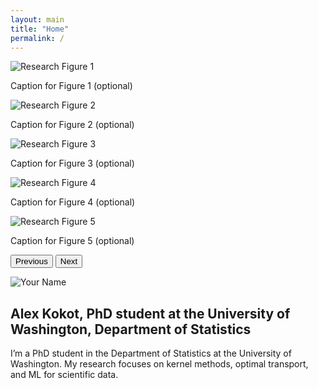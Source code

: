 ```yaml
---
layout: main
title: "Home"
permalink: /
---
```



<!-- Carousel component (Bootstrap) -->
<div id="researchCarousel" class="carousel slide mb-4" data-bs-ride="carousel">
  <!-- Indicators (dots) -->
  <!--
  <div class="carousel-indicators">
    <button type="button" data-bs-target="#researchCarousel" data-bs-slide-to="0" class="active"></button>
    <button type="button" data-bs-target="#researchCarousel" data-bs-slide-to="1"></button>
    <button type="button" data-bs-target="#researchCarousel" data-bs-slide-to="2"></button>
    <button type="button" data-bs-target="#researchCarousel" data-bs-slide-to="3"></button>
    <button type="button" data-bs-target="#researchCarousel" data-bs-slide-to="4"></button>
  </div> -->

  <!-- Slides -->
  <div class="carousel-inner">
    <div class="carousel-item active">
      <img src="/alex_kokot/assets/images/mnist_treemap.png"
           class="d-block w-100"
           alt="Research Figure 1">
      <div class="carousel-caption">
        <p>Caption for Figure 1 (optional)</p>
      </div>
    </div>
    <div class="carousel-item">
      <img src="/alex_kokot/assets/images/mnist_scatter_categorical.png"
           class="d-block w-100"
           alt="Research Figure 2">
      <div class="carousel-caption">
        <p>Caption for Figure 2 (optional)</p>
      </div>
    </div>
    <div class="carousel-item">
      <img src="/alex_kokot/assets/images/gauss_grid_wide.png"
           class="d-block w-100"
           alt="Research Figure 3">
      <div class="carousel-caption">
        <p>Caption for Figure 3 (optional)</p>
      </div>
    </div>
    <div class="carousel-item">
      <img src="/alex_kokot/assets/images/sasaki.png"
           class="d-block w-100"
           alt="Research Figure 4">
      <div class="carousel-caption">
        <p>Caption for Figure 4 (optional)</p>
      </div>
    </div>
    <div class="carousel-item">
      <img src="/alex_kokot/assets/images/clean_vs_noisy.png"
           class="d-block w-100"
           alt="Research Figure 5">
      <div class="carousel-caption">
        <p>Caption for Figure 5 (optional)</p>
      </div>
    </div>
  </div>

  <!-- Navigation controls (previous/next arrows) -->
  <button class="carousel-control-prev" type="button"
          data-bs-target="#researchCarousel" data-bs-slide="prev">
    <span class="carousel-control-prev-icon" aria-hidden="true"></span>
    <span class="visually-hidden">Previous</span>
  </button>
  <button class="carousel-control-next" type="button"
          data-bs-target="#researchCarousel" data-bs-slide="next">
    <span class="carousel-control-next-icon" aria-hidden="true"></span>
    <span class="visually-hidden">Next</span>
  </button>
</div>

<!-- Simple inline intro -->
<div class="intro-inline">
  <img 
    src="/alex_kokot/assets/images/alex_kokot.jpg" 
    alt="Your Name" 
    class="intro-img"
  />
  <div class="intro-text">
    <h2>Alex Kokot, PhD student at the University of Washington, Department of Statistics</h2>
    <p>
      I’m a PhD student in the Department of Statistics at the University of Washington.  
      My research focuses on kernel methods, optimal transport, and ML for scientific data.
    </p>
  </div>
</div>